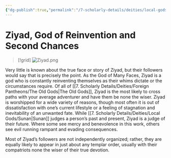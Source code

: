 ```yaml
---
{"dg-publish":true,"permalink":"/7-scholarly-details/deities/local-gods/ziyad/"}
---
```


# Ziyad, God of Reinvention and Second Chances

>[!grid]
![Ziyad.png](/img/user/x.%20Assets/Attachments/Images/NPC%20Compendium/Ziyad.png)

Very little is known about the true face or story of Ziyad, but their followers would say that is precisely the point. As the God of Many Faces, Ziyad is a god who is constantly reinventing themselves as their whims dictate or the circumstances require. Of all of [[7. Scholarly Details/Deities/Foreign Pantheons/The Old Gods\|The Old Gods]], Ziyad is the most likely to cross paths with your average adventurer and have them be none the wiser. Ziyad is worshipped for a wide variety of reasons, though most often it is out of dissatisfaction with one’s current lifestyle or a feeling of stagnation and inevitability of an unwanted fate. While [[7. Scholarly Details/Deities/Local Gods/Sunan\|Sunan]] judges a person’s past and present, Ziyad is a judge of their future. Where some see mercy and benevolence in this work, others see evil running rampant and evading consequences.

Most of Ziyad’s followers are not independently organized; rather, they are equally likely to appear in just about any templar order, usually with their compatriots none the wiser of their true devotion.
